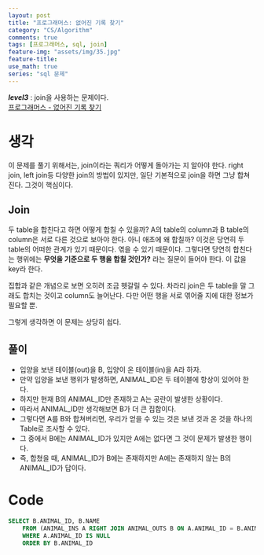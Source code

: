 ```yaml
---
layout: post
title: "프로그래머스: 없어진 기록 찾기"
category: "CS/Algorithm"
comments: true
tags: [프로그래머스, sql, join]
feature-img: "assets/img/35.jpg"
feature-title:
use_math: true
series: "sql 문제"
---
```


**_level3_** : join을 사용하는 문제이다.  
[프로그래머스 - 없어진 기록 찾기](https://programmers.co.kr/learn/courses/30/lessons/59042)

# 생각

이 문제를 풀기 위해서는, join이라는 쿼리가 어떻게 돌아가는 지 알아야 한다. right join, left join등 다양한 join의 방법이 있지만, 일단 기본적으로 join을 하면 그냥 합쳐진다. 그것이 핵심이다.

## Join

두 table을 합친다고 하면 어떻게 합칠 수 있을까? A의 table의 column과 B table의 column은 서로 다른 것으로 보아야 한다. 아니 애초에 왜 합칠까? 이것은 당연히 두 table의 어떠한 관계가 있기 때문이다. 엮을 수 있기 때문이다. 그렇다면 당연히 합친다는 행위에는 **무엇을 기준으로 두 행을 합칠 것인가?** 라는 질문이 들어야 한다. 이 값을 key라 한다.

집합과 같은 개념으로 보면 오히려 조금 헷갈릴 수 있다. 차라리 join은 두 table을 말 그래도 합치는 것이고 column도 늘어난다. 다만 어떤 행을 서로 엮어줄 지에 대한 정보가 필요할 뿐.

그렇게 생각하면 이 문제는 상당히 쉽다.

## 풀이

- 입양을 보낸 테이블(out)을 B, 입양이 온 테이블(in)을 A라 하자.
- 만약 입양을 보낸 행위가 발생하면, ANIMAL_ID은 두 테이블에 항상이 있어야 한다.
- 하지만 현재 B의 ANIMAL_ID만 존재하고 A는 공란이 발생한 상황이다.
- 따라서 ANIMAL_ID만 생각해보면 B가 더 큰 집합이다.
- 그렇다면 A를 B와 합쳐버리면, 우리가 얻을 수 있는 것은 보낸 것과 온 것을 하나의 Table로 조사할 수 있다.
- 그 중에서 B에는 ANIMAL_ID가 있지만 A에는 없다면 그 것이 문제가 발생한 행이다.
- 즉, 합쳤을 때, ANIMAL_ID가 B에는 존재하지만 A에는 존재하지 않는 B의 ANIMAL_ID가 답이다.

# Code

```sql
SELECT B.ANIMAL_ID, B.NAME
    FROM (ANIMAL_INS A RIGHT JOIN ANIMAL_OUTS B ON A.ANIMAL_ID = B.ANIMAL_ID)
    WHERE A.ANIMAL_ID IS NULL
    ORDER BY B.ANIMAL_ID
```
